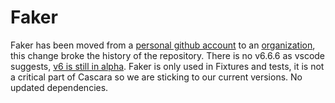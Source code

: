 # Faker

Faker has been moved from a [personal github account](https://github.com/Marak/Faker.js#readme) to an [organization](https://github.com/faker-js), this change broke the history of the repository. There is no v6.6.6 as vscode suggests, [v6 is still in alpha](https://github.com/faker-js/faker/releases/tag/v6.0.0-alpha.7).
Faker is only used in Fixtures and tests, it is not a critical part of Cascara so we are sticking to our current versions. No updated dependencies.
